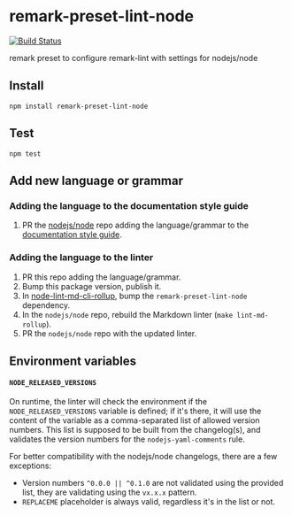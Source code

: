 # remark-preset-lint-node

[![Build Status](https://github.com/nodejs/remark-preset-lint-node/workflows/Tests/badge.svg)](https://github.com/nodejs/remark-preset-lint-node/actions?workflow=Tests)

remark preset to configure remark-lint with settings for nodejs/node

## Install

```console
npm install remark-preset-lint-node
```

## Test

```console
npm test
```

## Add new language or grammar

### Adding the language to the documentation style guide

1. PR the [nodejs/node](https://github.com/nodejs/node) repo adding the
   language/grammar to the
   [documentation style guide](https://github.com/nodejs/node/blob/master/doc/guides/doc-style-guide.md).

### Adding the language to the linter

1. PR this repo adding the language/grammar.
1. Bump this package version, publish it.
1. In
   [node-lint-md-cli-rollup](https://github.com/nodejs/node/tree/master/tools/node-lint-md-cli-rollup),
   bump the `remark-preset-lint-node` dependency.
1. In the `nodejs/node` repo, rebuild the Markdown linter
   (`make lint-md-rollup`).
1. PR the `nodejs/node` repo with the updated linter.

## Environment variables

#### `NODE_RELEASED_VERSIONS`

On runtime, the linter will check the environment if the
`NODE_RELEASED_VERSIONS` variable is defined; if it's there, it will use the
content of the variable as a comma-separated list of allowed version numbers.
This list is supposed to be built from the changelog(s), and validates the
version numbers for the `nodejs-yaml-comments` rule.

For better compatibility with the nodejs/node changelogs, there are a few
exceptions:

- Version numbers `^0.0.0 || ^0.1.0` are not validated using the provided list,
  they are validating using the `vx.x.x` pattern.
- `REPLACEME` placeholder is always valid, regardless it's in the list or not.
